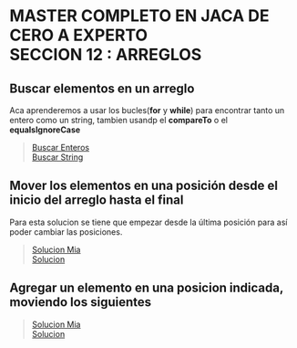 # MASTER COMPLETO EN JACA DE CERO A EXPERTO <br> SECCION 12 : ARREGLOS

## Buscar elementos en un arreglo

Aca aprenderemos a usar los bucles(**for** y **while**) para encontrar tanto un entero como un string, tambien usandp
el **compareTo** o el **equalsIgnoreCase**
> [Buscar Enteros](src/PPBuscarArregloInt.java) \
> [Buscar String](src/PPBuscarArregloString.java)

## Mover los elementos en una posición desde el inicio del arreglo hasta el final

Para esta solucion se tiene que empezar desde la última posición para así poder cambiar las posiciones.

> [Solucion Mia](src/MoverUltimoElmentoAlInicio.java) \
> [Solucion](src/EjemploArreglosDesplazarPosicion.java)

## Agregar un elemento en una posicion indicada, moviendo los siguientes

> [Solucion Mia](src/EjemploAgregarMoviendoSiguienteMia.java) \
> [Solucion](src/EjemploAgregarMoviendoSiguiente.java)
